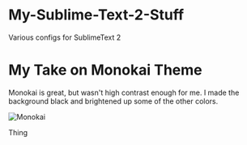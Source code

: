 My-Sublime-Text-2-Stuff
=======================

Various configs for SublimeText 2

My Take on Monokai Theme
========================
Monokai is great, but wasn't high contrast enough for me. I made the background black and brightened up some of the other colors. 

![Monokai](https://github.com/keenahn/My-Sublime-Text-2-Stuff/blob/master/color-schemes/monokai.gif?raw=true)

Thing
